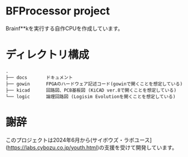 # BFProcessor project

Brainf\*\*kを実行する自作CPUを作成しています。

# ディレクトリ構成

```
.
├── docs       ドキュメント
├── gowin      FPGAのハードウェア記述コード(gowinで開くことを想定している)
├── kicad      回路図、PCB基板図 (KiCAD ver.8で開くことを想定している)
└── logic      論理回路図 (Logisim Evolutionを開くことを想定している)
```

# 謝辞

このプロジェクトは2024年6月から(サイボウズ・ラボユース](https://labs.cybozu.co.jp/youth.html)の支援を受けて開発しています。
